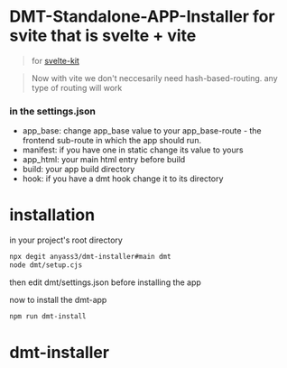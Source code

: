 # DMT-Standalone-APP-Installer for svite that is svelte + vite

> for [svelte-kit](https://github.com/Anyass3/dmt-installer/tree/main)

> Now with vite we don't neccesarily need hash-based-routing.
> any type of routing will work

### in the settings.json

- app_base: change app_base value to your app_base-route - the frontend sub-route in which the app should run.
- manifest: if you have one in static change its value to yours
- app_html: your main html entry before build
- build: your app build directory
- hook: if you have a dmt hook change it to its directory

# installation

in your project's root directory

```bash
npx degit anyass3/dmt-installer#main dmt
node dmt/setup.cjs
```

then edit dmt/settings.json before installing the app

now to install the dmt-app

```bash
npm run dmt-install
```

# dmt-installer

